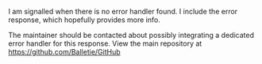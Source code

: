 I am signalled when there is no error handler found. I include the error response, which hopefully provides more info.

The maintainer should be contacted about possibly integrating a dedicated error handler for this response. View the main repository at https://github.com/Balletie/GitHub